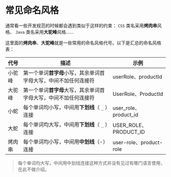 # 常见命名风格

通常看一些开发规范的时候都会遇到类似于这样的约束： `CSS` 类名采用**烤肉串**风格、 `Java` 类名采用**大驼峰**风格……

这里面的**烤肉串**、**大驼峰**就是一些常用的命名风格代号。以下是汇总的命名风格表：

|代号|描述|示例|
|-----|-----|-----|
|小驼峰|第一个单词**首字母**小写，其余单词首字母大写，中间不加任何连接符|userRole、productId|
|大驼峰|第一个单词**首字母**大写，其余单词首字母大写，中间不加任何连接符|UserRole、ProductId|
|小蛇|每个单词均小写，中间用**下划线**（ `_` ）连接|user_role、product_id|
|大蛇|每个单词均大写，中间用**下划线**（ `_` ）连接|USER_ROLE、PRODUCT_ID|
|烤肉串|每个单词均小写，中间用**中划线**（-）连接|user-role、product-role|

> 每个单词均大写，中间用中划线连接这种方式并没有见过有哪门语言使用，在此不做介绍。
